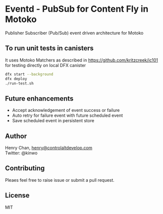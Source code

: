 # Eventd - PubSub for Content Fly in Motoko

Publisher Subscriber (Pub/Sub) event driven architecture for Motoko

## To run unit tests in canisters

It uses Motoko Matchers as described in https://github.com/kritzcreek/ic101 for testing directly on local DFX canister

```bash
dfx start --background
dfx deploy
./run-test.sh
```

## Future enhancements

-   Accept acknowledgement of event success or failure
-   Auto retry for failure event with future scheduled event
-   Save scheduled event in persistent store

## Author

Henry Chan, henry@controlaltdevelop.com  
Twitter: @kinwo

## Contributing

Pleaes feel free to raise issue or submit a pull request.

## License

MIT
